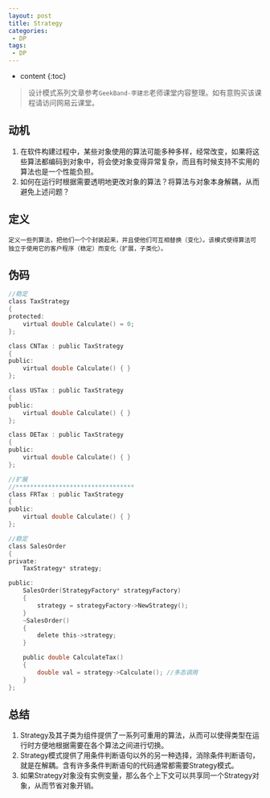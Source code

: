 ```yaml
---
layout: post
title: Strategy
categories: 
 - DP
tags:
 - DP
---
```


* content
{:toc}

> 设计模式系列文章参考`GeekBand-李建忠`老师课堂内容整理。如有意购买该课程请访问网易云课堂。

## 动机

1. 在软件构建过程中，某些对象使用的算法可能多种多样，经常改变，如果将这些算法都编码到对象中，将会使对象变得异常复杂，而且有时候支持不实用的算法也是一个性能负担。
2. 如何在运行时根据需要透明地更改对象的算法？将算法与对象本身解耦，从而避免上述问题？




## 定义

	定义一些列算法，把他们一个个封装起来，并且使他们可互相替换（变化）。该模式使得算法可独立于使用它的客户程序（稳定）而变化（扩展，子类化）。

## 伪码

```c
//稳定
class TaxStrategy
{
protected:
	virtual double Calculate() = 0;
};

class CNTax : public TaxStrategy
{
public:
	virtual double Calculate() { }
};

class USTax : public TaxStrategy
{
public:
	virtual double Calculate() { }
};

class DETax : public TaxStrategy
{
public:
	virtual double Calculate() { }
};

//扩展
//*********************************
class FRTax : public TaxStrategy
{
public:
	virtual double Calculate() { }
};

//稳定
class SalesOrder
{
private:
	TaxStrategy* strategy;

public:
	SalesOrder(StrategyFactory* strategyFactory)
	{
		strategy = strategyFactory->NewStrategy();
	}
	~SalesOrder()
	{
		delete this->strategy;
	}

	public double CalculateTax()
	{
		double val = strategy->Calculate(); //多态调用
	}
};
```

## 总结

1. Strategy及其子类为组件提供了一系列可重用的算法，从而可以使得类型在运行时方便地根据需要在各个算法之间进行切换。
2. Strategy模式提供了用条件判断语句以外的另一种选择，消除条件判断语句，就是在解耦。含有许多条件判断语句的代码通常都需要Strategy模式。
3. 如果Strategy对象没有实例变量，那么各个上下文可以共享同一个Strategy对象，从而节省对象开销。

